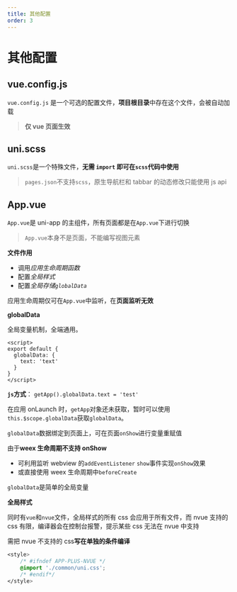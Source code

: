 ```yaml
---
title: 其他配置
order: 3
---
```


# 其他配置

## vue.config.js

`vue.config.js` 是一个可选的配置文件，**项目根目录**中存在这个文件，会被自动加载

> **仅 vue 页面生效**

## uni.scss

`uni.scss`是一个特殊文件，**无需 `import` 即可在`scss`代码中使用**

> `pages.json`不支持`scss`，原生导航栏和 tabbar 的动态修改只能使用 js api

## App.vue

`App.vue`是 uni-app 的主组件，所有页面都是在`App.vue`下进行切换

> `App.vue`本身不是页面，不能编写视图元素

**文件作用**

- 调用*应用生命周期函数*
- 配置*全局样式*
- 配置*全局存储`globalData`*

应用生命周期仅可在`App.vue`中监听，在**页面监听无效**

**globalData**

全局变量机制，全端通用。

```vue
<script>
export default {
  globalData: {
    text: 'text'
  }
}
</script>
```

**`js`方式**： `getApp().globalData.text = 'test'`

在应用 onLaunch 时，`getApp`对象还未获取，暂时可以使用`this.$scope.globalData`获取`globalData`。

`globalData`数据绑定到页面上，可在页面`onShow`进行变量重赋值

由于**weex 生命周期不支持 onShow**

- 可利用监听 webview 的`addEventListener` `show`事件实现`onShow`效果
- 或直接使用 weex 生命周期中`beforeCreate`

`globalData`是简单的全局变量

**全局样式**

同时有`vue`和`nvue`文件，全局样式的所有 css 会应用于所有文件，而 nvue 支持的 css 有限，编译器会在控制台报警，提示某些 css 无法在 nvue 中支持

需把 nvue 不支持的 css**写在单独的条件编译**

```css
<style>
    /* #ifndef APP-PLUS-NVUE */
    @import './common/uni.css';
    /* #endif*/
</style>
```

#
